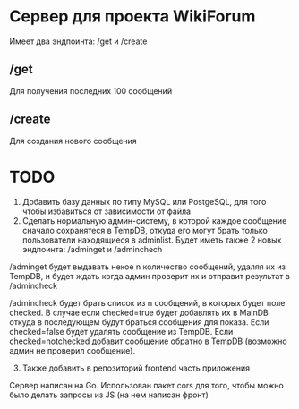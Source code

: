 # Сервер для проекта WikiForum


Имеет два эндпоинта: /get и /create

## /get
Для получения последних 100 сообщений

## /create
Для создания нового сообщения

# TODO

1. Добавить базу данных по типу MySQL или PostgeSQL, для того чтобы избавиться от зависимости от файла
2. Сделать нормальную админ-систему, в которой каждое сообщение сначало сохранятеся в TempDB, откуда его могут брать только пользователи находящиеся в adminlist. Будет иметь также 2 новых эндпоинта: /adminget и /adminchech
 
/adminget будет выдавать некое n количество сообщений, удаляя их из TempDB, и будет ждать когда админ проверит их и отправит результат в /admincheck

/admincheck будет брать список из n сообщений, в которых будет поле checked. В случае если checked=true будет добавлять их в MainDB откуда в последующем будут браться сообщения для показа. Если checked=false будет удалять сообщение из TempDB. Если checked=notchecked добавит сообщение обратно в TempDB (возможно админ не проверил сообщение).

3. Также добавить в репозиторий frontend часть приложения

Сервер написан на Go. Использован пакет cors для того, чтобы можно было делать запросы из JS (на нем написан фронт)
